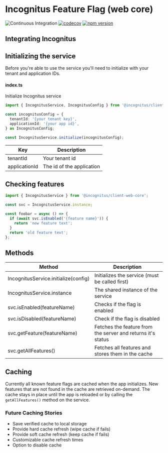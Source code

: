# Incognitus Feature Flag (web core)

![Continuous Integration](https://github.com/Incognitus-Io/client-web-core/workflows/Continuous%20Integration/badge.svg)
[![codecov](https://codecov.io/gh/Incognitus-Io/client-web-core/branch/master/graph/badge.svg?token=BNC9RERF0K)](https://codecov.io/gh/Incognitus-Io/client-web-core)
[![npm version](https://badge.fury.io/js/%40incognitus%2Fclient-web-core.svg)](https://badge.fury.io/js/%40incognitus%2Fclient-web-core)

## Integrating Incognitus

## Initializing the service

Before you're able to use the service you'll need to initialize with your tenant and application IDs.

#### index.ts

Initialize Incognitus service

```typescript
import { IncognitusService, IncognitusConfig } from '@incognitus/client-web-core';

const incognitusConfig = {
  tenantId: '{your tenant key}',
  applicationId: '{your app id}',
} as IncognitusConfig;

const IncognitusService.initialize(incognitusConfig);
```

| Key           | Description               |
| ------------- | ------------------------- |
| tenantId      | Your tenant id            |
| applicationId | The id of the application |

## Checking features

```typescript
import { IncognitusService } from '@incognitus/client-web-core';

const svc = IncognitusService.instance;

const foobar = async () => {
  if (await svc.isEnabled('{feature name}')) {
    return 'new feature text';
  }
  return 'old feature text';
};
```

## Methods

| Method                               | Description                                                 |
| ------------------------------------ | ----------------------------------------------------------- |
| IncognitusService.initialize(config) | Initializes the service (must be called first)              |
| IncognitusService.instance           | The shared instance of the service                          |
| svc.isEnabled(featureName)           | Checks if the flag is enabled                               |
| svc.isDisabled(featureName)          | Check if the flag is disabled                               |
| svc.getFeature(featureName)          | Fetches the feature from the server and returns it's status |
| svc.getAllFeatures()                 | Fetches all features and stores them in the cache           |

## Caching

Currently all known feature flags are cached when the app initializes. New features that are not found
in the cache are retrieved on-demand. The cache stays in place until the app is reloaded or by calling the `getAllFeatures()` method on the service.

### Future Caching Stories

- Save verified cache to local storage
- Provide hard cache refresh (wipe cache if fails)
- Provide soft cache refresh (keep cache if fails)
- Customizable cache refresh times
- Option to disable cache
